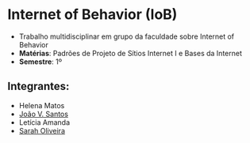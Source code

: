 # Internet of Behavior (IoB)

- Trabalho multidisciplinar em grupo da faculdade sobre Internet of Behavior
- **Matérias**: Padrões de Projeto de Sítios Internet I e Bases da Internet
- **Semestre**: 1º

## Integrantes:

- Helena Matos
- [João V. Santos](https://github.com/joao2012)
- Letícia Amanda
- [Sarah Oliveira](https://github.com/soliveirarm)
